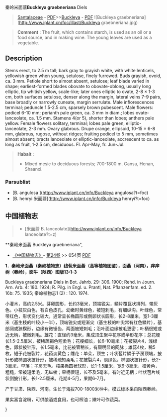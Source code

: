 秦岭米面蓊**Buckleya graebneriana** Diels

> [Santalaceae](http://www.iplant.cn/info/Santalaceae?t=foc) - [PDF](http://www.iplant.cn/foc/pdf/Santalaceae.pdf)>>[Buckleya](http://www.iplant.cn/info/Buckleya?t=foc) - [PDF](http://www.iplant.cn/foc/pdf/Buckleya.pdf)
![Buckleya graebneriana](http://www.iplant.cn/foc/illast/Buckleya graebneriana.jpg)

> **Comment** : 
> The fruit, which contains starch, is used as an oil or a food source, and in making wine. The young leaves are used as a vegetable.

## Description

Stems erect, to 2.5 m tall; bark gray to grayish white, with white lenticels, yellowish green when young, setulose, finely furrowed. Buds grayish, ovoid, ca. 3 mm. Petiole short to almost absent, setulose; leaf blade varied in shape; earliest-formed blades obovate to obovate-oblong, usually long elliptic, tip whitish yellow, scale-like; later ones elliptic to ovate, 2-8 × 1-3 cm, both surfaces setulose, denser along the margin, lateral veins 7-9 pairs, base broadly or narrowly cuneate, margin serrulate. Male inflorescences terminal; peduncle 1.5-2.5 cm, sparsely brown pubescent. Male flowers: pedicel 6-10 mm; perianth pale green, ca. 3 mm in diam.; lobes ovate-lanceolate, ca. 1.5 mm. Stamens 4(or 5), shorter than lobes; anthers pale yellow. Female flowers solitary, terminal; lobes pale green, elliptic-lanceolate, 2-3 mm. Ovary glabrous. Drupe orange, ellipsoid, 10-15 × 6-8 mm, glabrous, rugose, without ridges; fruiting pedicel to 5 mm, sometimes almost absent; bracts lanceolate or elliptic-lanceolate, accrescent to ca. as long as fruit, 1-2.5 cm, deciduous. Fl. Apr-May, fr. Jun-Jul.

> **Habait** : 
>* Mixed mesic to deciduous forests; 700-1800 m. Gansu, Henan, Shaanxi.

### Parsublist

* [B.  angulosa  ](http://www.iplant.cn/info/Buckleya angulosa?t=foc)
* [B.  henryi  米面蓊](http://www.iplant.cn/info/Buckleya henryi?t=foc)

## 中国植物志

> * [米面蓊  B.  lanceolate](http://www.iplant.cn/info/Buckleya lanceolate?t=z)

**秦岭米面蓊 Buckleya graebneriana",

* [《中国植物志》](http://www.iplant.cn/frps)- [第24卷](http://www.iplant.cn/frps/vol/24) >> 054页 [PDF](http://www.iplant.cn/frps/pdf/24/054.pdf)

**1．秦岭米面蓊（秦岭植物志）线苞米面蓊（高等植物图鉴），面蓊（河南），痒痒树（秦岭），面牛（陕西）图版13:1-3**

Buckleya graebneriana Diels in Bot. Jahrb. 29: 306. 1900; Rehd. in Journ. Arn. Arb. 4: 180. 1924; R. Pilg. in Engl. u. Prantl, Nat. Pflanzenfam. ed. 2. 16b: 75. 1935; 秦岭植物志1 (2) : 120. 1974.

小灌木，高约2.5米。芽卵圆形，长约3毫米，顶端锐尖，鳞片覆瓦状排列，带灰色。小枝灰白色，有白色皮孔，幼嫩时黄绿色，被短刺毛，有细纵沟。叶绿色，常带红色，形状变化较大，通常呈长椭圆形或倒卵状长圆形，长2-8厘米，宽1-3厘米（基生枝的叶较小一半），顶端锐尖或短渐尖（基生枝的叶尖常有红色鳞片），基部阔或狭楔形，边缘有微锯齿，两面被短刺毛；沿叶面边缘被毛更密；叶柄很短或近无柄，被微刺毛。雄花：直径约3毫米，集成顶生聚伞花序或伞形花序；总花梗长1.5-2.5厘米，被稀疏褐色短柔毛；花梗细长，长6-10毫米；花被裂片4，浅绿色，卵状披针形，长1.5毫米，比花被管稍长，有颇明显的网脉；雄蕊4枚，稀5枚，短于花被裂片，花药淡黄色；雌花：单朵，顶生；叶状苞片鳞于子房顶端，披针形或椭圆状披针形，被稀疏短柔毛；花被裂片4，淡绿色，椭圆状披针形，长2-3毫米，早落；子房无毛。核果椭圆状球形，长1-1.5厘米，宽6-8毫米，橙黄色，粗糙，常被短柔毛，无纵棱；果柄很短，长不及5毫米，有时近无柄；叶状苞片线状倒披针形，长1-2.5厘米。花期4-5月，果期6-7月。

产于甘肃、陕西、河南。生长于海拔700-1800米林中。模式标本采自陕西秦岭。

果实富含淀粉，可供酿酒或食用，也可榨油；嫩叶可作蔬菜。

}